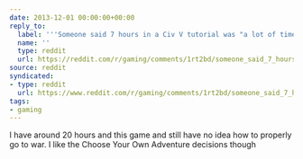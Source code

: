 ```yaml
---
date: 2013-12-01 00:00:00+00:00
reply_to:
  label: '''Someone said 7 hours in a Civ V tutorial was "a lot of time"'' on /r/gaming'
  name: ''
  type: reddit
  url: https://reddit.com/r/gaming/comments/1rt2bd/someone_said_7_hours_in_a_civ_v_tutorial_was_a/
source: reddit
syndicated:
- type: reddit
  url: https://www.reddit.com/r/gaming/comments/1rt2bd/someone_said_7_hours_in_a_civ_v_tutorial_was_a/cdqtksm/
tags:
- gaming
---
```


I have around 20 hours and this game and still have no idea how to properly go to war. I like the Choose Your Own Adventure decisions though